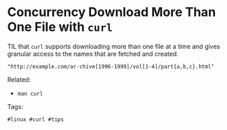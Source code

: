 # Concurrency Download More Than One File with `curl`

TIL that `curl` supports downloading more than one file at a time
and gives granular access to the names that are fetched and
created.

```
"http://example.com/ar‐chive[1996-1999]/vol[1-4]/part{a,b,c}.html"
```

Related:

* `man curl`

Tags:

    #linux #curl #tips
